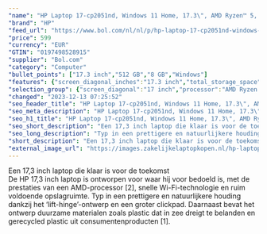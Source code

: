 ```yaml
---
"name": "HP Laptop 17-cp2051nd, Windows 11 Home, 17.3\", AMD Ryzen™ 5, 8GB RAM, 512GB SSD, FHD, Natuurlijk zilver"
"brand": "HP"
"feed_url": "https://www.bol.com/nl/nl/p/hp-laptop-17-cp2051nd-windows-11-home-17-3-amd-ryzen-5-8gb-ram-512gb-ssd-fhd-natuurlijk-zilver/9300000156851051"
"price": 599
"currency": "EUR"
"GTIN": "0197498528915"
"supplier": "Bol.com"
"category": "Computer"
"bullet_points": ["17.3 inch","512 GB","8 GB","Windows"]
"features": {"screen_diagonal_inches":"17.3 inch","total_storage_space":"512 GB","memory_size":"8 GB","operating_system":"Windows"}
"selection_group": {"screen_diagonal":"17 inch","processor":"AMD Ryzen 5","changed_price_past_3_days":false}
"changed": "2023-12-13 07:25:52"
"seo_header_title": "HP Laptop 17-cp2051nd, Windows 11 Home, 17.3\", AMD Ryzen™ 5, 8GB RAM, 512GB SSD, FHD, Natuurlijk zilver"
"seo_meta_description": "HP Laptop 17-cp2051nd, Windows 11 Home, 17.3\", AMD Ryzen™ 5, 8GB RAM, 512GB SSD, FHD, Natuurlijk zilver"
"seo_h1_title": "HP Laptop 17-cp2051nd, Windows 11 Home, 17.3\", AMD Ryzen™ 5, 8GB RAM, 512GB SSD, FHD, Natuurlijk zilver"
"seo_short_description": "Een 17,3 inch laptop die klaar is voor de toekomst <br />De HP 17,3 inch laptop is ontworpen voor waar hij voor bedoeld is, met de prestaties van een AMD-processor [2], snelle Wi-Fi-technologie en ruim voldoende opslagruimte."
"seo_long_description": "Typ in een prettigere en natuurlijkere houding dankzij het ‘lift-hinge’-ontwerp en een groter clickpad. Daarnaast bevat het ontwerp duurzame materialen zoals plastic dat in zee dreigt te belanden en gerecycled plastic uit consumentenproducten [1]."
"short_description": "Een 17,3 inch laptop die klaar is voor de toekomst De HP 17,3 inch laptop is ontworpen voor waar hij voor bedoeld is, met de prestaties van een AMD-processor [2], snelle Wi-Fi-technologie en ruim voldoende opslagruimte. Typ in een prettigere en natuurlijkere houding dankzij het ‘lift-hinge’-ontwerp en een groter clickpad. Daarnaast bevat het ontwerp duurzame materialen zoals plastic dat in zee dreigt te belanden en gerecycled plastic uit consumentenproducten [1]."
"external_image_url": "https://images.zakelijkelaptopkopen.nl/hp-laptop-17-cp2051nd-windows-11-home-17-3-amd-ryzen-5-8gb-ram-512gb-ssd-fhd-natuurlijk-zilver.webp"
---
```


Een 17,3 inch laptop die klaar is voor de toekomst <br />De HP 17,3 inch laptop is ontworpen voor waar hij voor bedoeld is, met de prestaties van een AMD-processor [2], snelle Wi-Fi-technologie en ruim voldoende opslagruimte. Typ in een prettigere en natuurlijkere houding dankzij het ‘lift-hinge’-ontwerp en een groter clickpad. Daarnaast bevat het ontwerp duurzame materialen zoals plastic dat in zee dreigt te belanden en gerecycled plastic uit consumentenproducten [1].